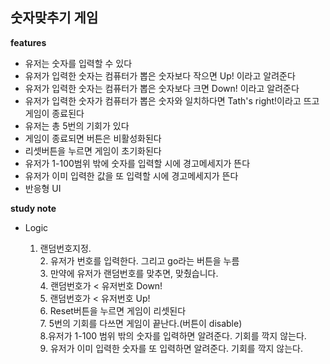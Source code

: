## 숫자맞추기 게임

<b>features</b>

- 유저는 숫자를 입력할 수 있다
- 유저가 입력한 숫자는 컴퓨터가 뽑은 숫자보다 작으면 Up! 이라고 알려준다
- 유저가 입력한 숫자는 컴퓨터가 뽑은 숫자보다 크면 Down! 이라고 알려준다
- 유저가 입력한 숫자가 컴퓨터가 뽑은 숫자와 일치하다면 Tath's right!이라고 뜨고 게임이 종료된다
- 유저는 총 5번의 기회가 있다
- 게임이 종료되면 버튼은 비활성화된다
- 리셋버튼을 누르면 게임이 초기화된다
- 유저가 1-100범위 밖에 숫자를 입력할 시에 경고메세지가 뜬다
- 유저가 이미 입력한 값을 또 입력할 시에 경고메세지가 뜬다
- 반응형 UI

<b>study note</b>

- Logic

  1. 랜덤번호지정. <br /> 2. 유저가 번호를 입력한다. 그리고 go라는 버튼을 누름 <br /> 3. 만약에 유저가 랜덤번호를 맞추면, 맞췄습니다. <br /> 4. 랜덤번호가 < 유저번호 Down! <br /> 5. 랜덤번호가 < 유저번호 Up! <br /> 6. Reset버튼을 누르면 게임이 리셋된다 <br />7. 5번의 기회를 다쓰면 게임이 끝난다.(버튼이 disable) <br /> 8.유저가 1-100 범위 밖의 숫자를 입력하면 알려준다. 기회를 깍지 않는다. <br /> 9. 유저가 이미 입력한 숫자를 또 입력하면 알려준다. 기회를 깍지 않는다.

